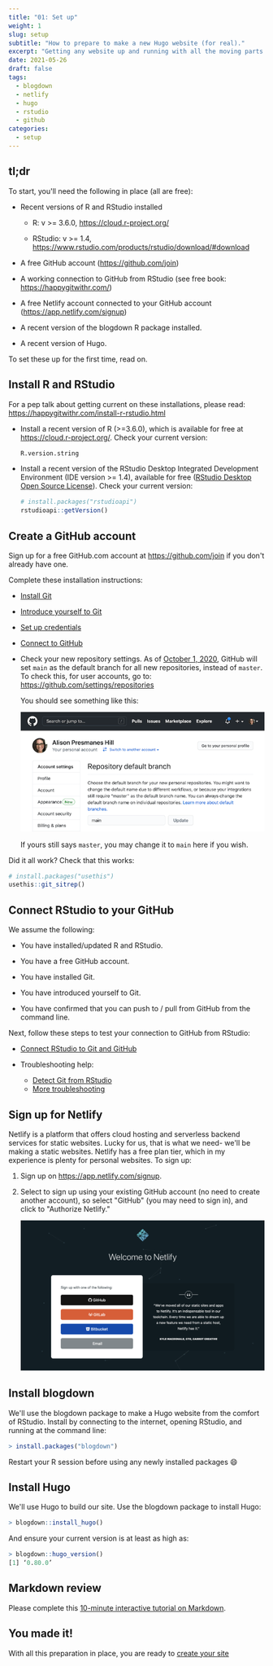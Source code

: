 ```yaml
---
title: "01: Set up"
weight: 1
slug: setup
subtitle: "How to prepare to make a new Hugo website (for real)."
excerpt: "Getting any website up and running with all the moving parts (GitHub, Hugo, Netlify) can take a few tries. This article will help you get your :duck: :duck: :duck: in a row."
date: 2021-05-26
draft: false
tags:
  - blogdown
  - netlify
  - hugo
  - rstudio
  - github
categories:
  - setup
---
```


## tl;dr

To start, you'll need the following in place (all are free):

+ Recent versions of R and RStudio installed

    + R: v >= 3.6.0, https://cloud.r-project.org/
    
    + RStudio: v >= 1.4, https://www.rstudio.com/products/rstudio/download/#download
    
+ A free GitHub account (https://github.com/join)

+ A working connection to GitHub from RStudio (see free book: https://happygitwithr.com/)

+ A free Netlify account connected to your GitHub account (https://app.netlify.com/signup)

+ A recent version of the blogdown R package installed.

+ A recent version of Hugo.

To set these up for the first time, read on.

## Install R and RStudio

For a pep talk about getting current on these installations, please read: https://happygitwithr.com/install-r-rstudio.html

+ Install a recent version of R (>=3.6.0), which is available for free at https://cloud.r-project.org/. Check your current version:

    ```r
    R.version.string
    ```
    
+ Install a recent version of the RStudio Desktop Integrated Development Environment (IDE version >= 1.4), available for free ([RStudio Desktop Open Source License](https://www.rstudio.com/products/rstudio/download/#download)). Check your current version:

    ```r
    # install.packages("rstudioapi")
    rstudioapi::getVersion()
    ```


## Create a GitHub account

Sign up for a free GitHub.com account at <https://github.com/join> if you don't already have one. 

Complete these installation instructions:

+ [Install Git](https://happygitwithr.com/install-git.html)

+ [Introduce yourself to Git](https://happygitwithr.com/hello-git.html)

+ [Set up credentials](https://happygitwithr.com/https-pat.html)

+ [Connect to GitHub](https://happygitwithr.com/push-pull-github.html)

+ Check your new repository settings. As of [October 1, 2020](https://github.blog/changelog/2020-08-26-set-the-default-branch-for-newly-created-repositories/), GitHub will set `main` as the default branch for all new repositories, instead of `master`. To check this, for user accounts, go to: <https://github.com/settings/repositories>

    You should see something like this:

    ![](github-main.png)

    If yours still says `master`, you may change it to `main` here if you wish.

Did it all work? Check that this works:

```r
# install.packages("usethis")
usethis::git_sitrep()
```

## Connect RStudio to your GitHub

We assume the following:

+ You have installed/updated R and RStudio.

+ You have a free GitHub account.

+ You have installed Git.

+ You have introduced yourself to Git.

+ You have confirmed that you can push to / pull from GitHub from the command line.

Next, follow these steps to test your connection to GitHub from RStudio:

+ [Connect RStudio to Git and GitHub](https://happygitwithr.com/rstudio-git-github.html)

+ Troubleshooting help:
    + [Detect Git from RStudio](https://happygitwithr.com/rstudio-see-git.html)
    + [More troubleshooting](https://happygitwithr.com/troubleshooting.html)


## Sign up for Netlify

Netlify is a platform that offers cloud hosting and serverless backend services for static websites. Lucky for us, that is what we need- we'll be making a static websites. Netlify has a free plan tier, which in my experience is plenty for personal websites. To sign up:

1. Sign up on <https://app.netlify.com/signup>.

1. Select to sign up using your existing GitHub account (no need to create another account), so select "GitHub" (you may need to sign in), and click to "Authorize Netlify."

    ![](netlify-github.png)


## Install blogdown

We'll use the blogdown package to make a Hugo website from the comfort of RStudio. Install by connecting to the internet, opening RStudio, and running at the command line:

```r
> install.packages("blogdown")
```
    
Restart your R session before using any newly installed packages :smile:

## Install Hugo

We'll use Hugo to build our site. Use the blogdown package to install Hugo:
 
```r
> blogdown::install_hugo()
```

And ensure your current version is at least as high as:

```r
> blogdown::hugo_version()
[1] ‘0.80.0’
```

## Markdown review

Please complete this [10-minute interactive tutorial on Markdown](https://commonmark.org/help/tutorial/). 

## You made it!

With all this preparation in place, you are ready to [create your site](../create-site)
